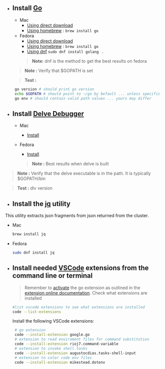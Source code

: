 - ## Install [Go](https://golang.org/doc/)
  - Mac
    - [Using direct download](https://golang.org/doc/install)
    - [Using homebrew](https://docs.brew.sh) : ``` brew install go ```
  - Fedora
    - [Using direct download](https://golang.org/doc/install)
    - [Using homebrew](https://docs.brew.sh/Homebrew-on-Linux) : ``` brew install go ```
    - [Using dnf](https://developer.fedoraproject.org/tech/languages/go/go-installation.h) ``` sudo dnf install golang  ``` . 
    > **Note:** dnf is the method to get the best results on fedora
  > **Note :** Verify that $GOPATH is set
  
  > **Test :** 
  ```sh
   go version # should print go version
   echo $GOPATH # should point to ~/go by befault ... unless specifically set otherwise
   go env # should contain valid path values ... yours may differ 
   ```

- ## Install [Delve Debugger](https://github.com/go-delve/delve)
  - Mac
    - [Install](https://github.com/go-delve/delve/blob/master/Documentation/installation/osx/install.md)
    
  - Fedora
    - [Install](https://github.com/go-delve/delve/blob/master/Documentation/installation/linux/install.md)
    > **Note :** Best results when delve is built


>**Note :** Verify that the delve executable is in the path. It is typically $GOPATH/bin

>**Test :** dlv version

- ## Install the [jq](https://stedolan.github.io/jq/download/) utility 
This utility extracts json fragments from json returned from the cluster.
  - Mac
    ```sh
    brew install jq
    ```
  - Fedora
    ```sh
    sudo dnf install jq
    ```

- ## Install needed [VSCode](https://code.visualstudio.com/docs/editor/command-line) extensions from the command line or terminal
  > Remember to [activate](https://github.com/golang/vscode-go/blob/master/docs/commands.md#go-installupdate-tools) the go extension as outlined in the [extension online documentation](https://marketplace.visualstudio.com/items?itemName=golang.Go).
  Check what extensions are installed
  ```sh
  #list vscode extensions to see what extensions are installed
  code --list-extensions
  ```
  Install the following VSCode extensions:
  ```sh
   # go extension
   code --install-extension google.go 
   # extension to read enviroment files for command substitution
   code --install-extension rioj7.command-variable
   # extension to invoke shell tasks
   code --install-extension augustocdias.tasks-shell-input
   # extension to color code env files
   code --install-extension mikestead.dotenv

  ```